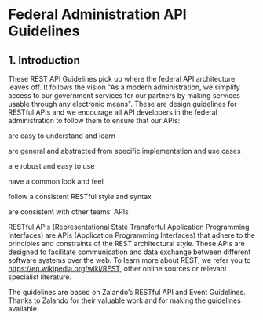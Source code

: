 
# Federal Administration API Guidelines
## 1. Introduction
These REST API Guidelines pick up where the federal API architecture leaves off. It follows the vision "As a modern administration, we simplify access to our government services for our partners by making services usable through any electronic means". These are design guidelines for RESTful APIs and we encourage all API developers in the federal administration to follow them to ensure that our APIs:

are easy to understand and learn

are general and abstracted from specific implementation and use cases

are robust and easy to use

have a common look and feel

follow a consistent RESTful style and syntax

are consistent with other teams’ APIs

RESTful APIs (Representational State Transferful Application Programming Interfaces) are APIs (Application Programming Interfaces) that adhere to the principles and constraints of the REST architectural style. These APIs are designed to facilitate communication and data exchange between different software systems over the web. To learn more about REST, we refer you to https://en.wikipedia.org/wiki/REST, other online sources or relevant specialist literature.

The guidelines are based on Zalando’s RESTful API and Event Guidelines. Thanks to Zalando for their valuable work and for making the guidelines available.
